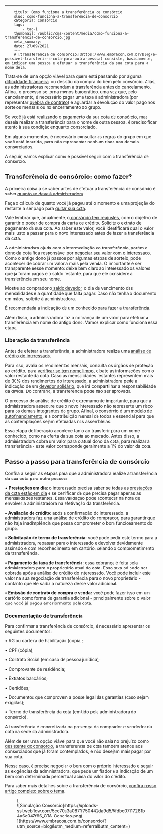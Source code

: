 ---
        titulo: Como funciona a transferência de consórcio
        slug: como-funciona-a-transferencia-de-consorcio
        categoria: Consórcio
        tags:
            - tag-1
        thumbnail: /public/cms-content/media/como-funciona-a-transferencia-de-consorcio.jpg
        meta_summary: 
        date: 27/09/2021
        ---
        A [transferência de consórcio](https://www.embracon.com.br/blog/e-possivel-transferir-a-cota-para-outra-pessoa) consiste, basicamente, em indicar uma pessoa e efetuar a transferência da sua cota para o nome dela.

Trata-se de uma opção viável para quem está passando por alguma [dificuldade financeira](https://www.embracon.com.br/blog/nao-consigo-pagar-meu-consorcio-e-agora), ou desistiu da compra do bem pelo consórcio. Aliás, as administradoras recomendam a transferência antes do cancelamento. Afinal, o processo se torna menos burocrático, uma vez que, pelo cancelamento, é necessário pagar uma taxa à administradora (por representar [quebra de contrato](https://www.embracon.com.br/blog/saiba-o-que-avaliar-antes-de-assinar-um-contrato-de-consorcio)) e aguardar a devolução do valor pago nos sorteios mensais ou no encerramento do grupo.

Se você já está realizando o pagamento da sua [cota de consórcio](https://www.embracon.com.br/blog/entenda-o-que-e-e-como-funciona-uma-cota-de-consorcio), mas deseja realizar a transferência para o nome de outra pessoa, é preciso ficar atento à sua condição enquanto consorciado.

Em alguns momentos, é necessário consultar as regras do grupo em que você está inserido, para não representar nenhum risco aos demais consorciados.

A seguir, vamos explicar como é possível seguir com a transferência de consórcio.

Transferência de consórcio: como fazer? 
----------------------------------------

A primeira coisa a se saber antes de efetuar a transferência de consórcio é saber [quanto se deve à administradora](https://www.embracon.com.br/conhecaoconsorcio/o-que-e-saldo-devedor).

Faça o cálculo de quanto você já pagou até o momento e uma projeção do restante a ser pago para [quitar sua cota](https://www.embracon.com.br/blog/como-quitar-a-cota-de-consorcio).

Vale lembrar que, anualmente, o[ consórcio tem reajustes](https://www.embracon.com.br/blog/reajuste-consorcio-como-e-feito), com o objetivo de garantir o poder de compra da carta de crédito. Solicite o extrato de pagamento da sua cota. Ao saber este valor, você identificará qual o valor mais justo a passar para o novo interessado antes de fazer a transferência da cota.

A administradora ajuda com a intermediação da transferência, porém o dono da cota fica responsável por [negociar seu valor com o interessado](https://www.embracon.com.br/blog/4-dicas-para-conseguir-uma-boa-negociacao-na-hora-de-adquirir-o-seu-bem). Como o antigo dono já passou por algumas etapas de sorteio, pode acontecer de cobrar um valor a mais pela venda. O importante é ser transparente nesse momento: deixe bem claro ao interessado os valores que já foram pagos e o saldo restante, para que ele considere a transferência em seu nome.

Mostre ao comprador o[ saldo devedor](https://www.embracon.com.br/conhecaoconsorcio/o-que-e-saldo-devedor), o dia de vencimento das mensalidades e a quantidade que falta pagar. Caso não tenha o documento em mãos, solicite à administradora.

É recomendada a indicação de um conhecido para fazer a transferência.

Além disso, a administradora faz a cobrança de um valor para efetuar a transferência em nome do antigo dono. Vamos explicar como funciona essa etapa.

### Liberação da transferência 

Antes de efetuar a transferência, a administradora realiza uma [análise de crédito do interessado](https://www.embracon.com.br/conhecaoconsorcio/ao-ser-contemplado-sera-feita-analise-para-liberacao-do-meu-credito).

Para isso, avalia os rendimentos mensais, consulta os órgãos de proteção ao crédito, para [verificar se tem nome limpo](https://www.embracon.com.br/blog/saiba-o-que-fazer-para-limpar-o-nome), e bate as informações com o valor restante da cota. Caso as mensalidades restantes representem mais de 30% dos rendimentos do interessado, a administradora pede a indicação de um [devedor solidário](https://www.embracon.com.br/blog/o-que-e-o-devedor-solidario-e-como-ele-te-ajuda), que irá compartilhar a responsabilidade da dívida. Do contrário, a transferência pode não ser aprovada.

O processo de análise de crédito é extremamente importante, para que a administradora assegure que o novo interessado não represente um risco para os demais integrantes do grupo. Afinal, o consórcio é um [modelo de autofinanciamento](https://www.embracon.com.br/blog/autofinanciamento-o-que-e-e-como-um-consorcio-pode-ajuda-lo), e a contribuição mensal de todos é essencial para que as contemplações sejam efetuadas nas assembleias.

Essa etapa de liberação acontece tanto ao transferir para um nome conhecido, como na oferta da sua cota ao mercado. Antes disso, a administradora cobra um valor para o atual dono da cota, para realizar a transferência - este valor corresponde geralmente a 1% do valor da cota.

Passo a passo para transferência de consórcio 
----------------------------------------------

Confira a seguir as etapas para que a administradora realize a transferência da sua cota para outra pessoa:

 • **Prestações em dia**: o interessado precisa saber se todas as [prestações da cota estão em dia](https://www.embracon.com.br/blog/qual-o-valor-ideal-da-parcela-mensal-de-um-consorcio) e se certificar de que precisa pagar apenas as mensalidades restantes. Essa validação pode acontecer na hora de envolver a administradora na efetivação da transferência.

 **• Avaliação de crédito**: após a confirmação do interessado, a administradora faz uma análise de crédito do comprador, para garantir que não haja inadimplência que possa comprometer o bom funcionamento do grupo.

 **• Solicitação de termo de transferência**: você pode pedir este termo para a administradora, repassar para o interessado e devolver devidamente assinado e com reconhecimento em cartório, selando o comprometimento da transferência.

 **• Pagamento da taxa de transferência**: essa cobrança é feita pela administradora para o proprietário atual da cota. Essa taxa só pode ser cobrada após a análise de crédito do interessado. Você pode incluir este valor na sua negociação de transferência para o novo proprietário - contanto que ele saiba a natureza desse valor adicional.

 **• Emissão de contrato de compra e venda:** você pode fazer isso em um cartório como forma de garantia adicional - principalmente sobre o valor que você já pagou anteriormente pela cota.

### Documentação de transferência 

Para confirmar a transferência de consórcio, é necessário apresentar os seguintes documentos:

 • RG ou carteira de habilitação (cópia);

 • CPF (cópia);

 • Contrato Social (em caso de pessoa jurídica);

 • Comprovante de residência;

 • Extratos bancários;

 • Certidões;

 • Documentos que comprovem a posse legal das garantias (caso sejam exigidas);

 • Termo de transferência da cota (emitido pela administradora do consórcio).

A transferência é concretizada na presença do comprador e vendedor da cota na sede da administradora.

Além de ser uma opção viável para que você não saia no prejuízo como [desistente do consórcio](https://www.embracon.com.br/blog/quais-sao-os-resultados-ao-desistir-do-consorcio), a transferência de cota também atende aos consorciados que já foram contemplados, e não desejam mais pagar por sua cota.

Nesse caso, é preciso negociar o bem com o próprio interessado e seguir as exigências da administradora, que pede um fiador e a indicação de um bem com determinado percentual acima do valor do crédito.

Para saber mais detalhes sobre a transferência de consórcio, [confira nosso artigo completo sobre o tema](https://www.embracon.com.br/blog/tire-todas-as-suas-duvidas-sobre-transferencia-de-consorcio).

<figure class="w-richtext-figure-type-image w-richtext-align-center">[<div>![Simulação Consórcio](https://uploads-ssl.webflow.com/5cc70a3a0871f750442da9d5/5fdbc07117281b4a6c947f86_CTA-Generico.png)</div>](https://www.embracon.com.br/consorcio/?utm_source=blog&utm_medium=referral&utm_content=)</figure>
        